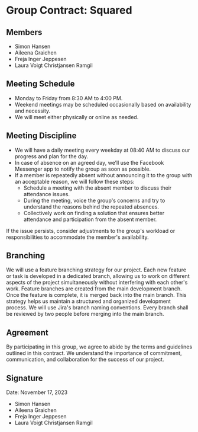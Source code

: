 # Group Contract: Squared

## Members
- Simon Hansen
- Aileena Graichen
- Freja Inger Jeppesen
- Laura Voigt Christjansen Ramgil

## Meeting Schedule
- Monday to Friday from 8:30 AM to 4:00 PM.
- Weekend meetings may be scheduled occasionally based on availability and necessity.
- We will meet either physically or online as needed.

## Meeting Discipline
- We will have a daily meeting every weekday at 08:40 AM to discuss our progress and plan for the day.
- In case of absence on an agreed day, we’ll use the Facebook Messenger app to notify the group as soon as possible.
- If a member is repeatedly absent without announcing it to the group with an acceptable reason, we will follow these steps:
    - Schedule a meeting with the absent member to discuss their attendance issues.
    - During the meeting, voice the group's concerns and try to understand the reasons behind the repeated absences.
    - Collectively work on finding a solution that ensures better attendance and participation from the absent member.

If the issue persists, consider adjustments to the group's workload or responsibilities to accommodate the member's availability.

## Branching
We will use a feature branching strategy for our project. Each new feature or task is developed in a dedicated branch, allowing us to work on different aspects of the project simultaneously without interfering with each other's work. Feature branches are created from the main development branch.
Once the feature is complete, it is merged back into the main branch. This strategy helps us maintain a structured and organized development process. We will use Jira's branch naming conventions. Every branch shall be reviewed by two people before merging into the main branch.

## Agreement
By participating in this group, we agree to abide by the terms and guidelines outlined in this contract. We understand the importance of commitment, communication, and collaboration for the success of our project.

## Signature
Date: November 17, 2023

- Simon Hansen
- Aileena Graichen
- Freja Inger Jeppesen
- Laura Voigt Christjansen Ramgil
